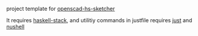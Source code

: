 project template for [openscad-hs-sketcher](https://github.com/tsukimizake/openscad-hs-sketcher)

It requires [haskell-stack](https://docs.haskellstack.org/en/stable/), and utilitiy commands in justfile requires [just](https://github.com/casey/just) and [nushell](https://github.com/nushell/nushell)

